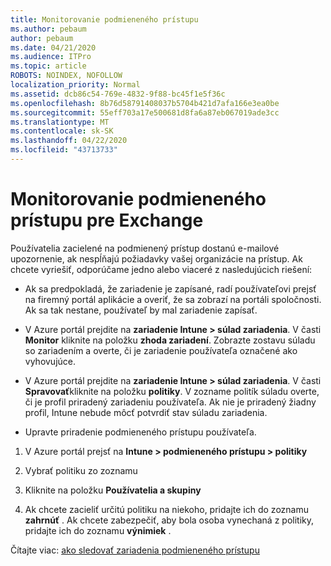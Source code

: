 ```yaml
---
title: Monitorovanie podmieneného prístupu
ms.author: pebaum
author: pebaum
ms.date: 04/21/2020
ms.audience: ITPro
ms.topic: article
ROBOTS: NOINDEX, NOFOLLOW
localization_priority: Normal
ms.assetid: dcb86c54-769e-4832-9f88-bc45f1e5f36c
ms.openlocfilehash: 8b76d58791408037b5704b421d7afa166e3ea0be
ms.sourcegitcommit: 55eff703a17e500681d8fa6a87eb067019ade3cc
ms.translationtype: MT
ms.contentlocale: sk-SK
ms.lasthandoff: 04/22/2020
ms.locfileid: "43713733"
---
```

# <a name="monitoring-conditional-access-for-exchange"></a>Monitorovanie podmieneného prístupu pre Exchange

Používatelia zacielené na podmienený prístup dostanú e-mailové upozornenie, ak nespĺňajú požiadavky vašej organizácie na prístup. Ak chcete vyriešiť, odporúčame jedno alebo viaceré z nasledujúcich riešení:
  
- Ak sa predpokladá, že zariadenie je zapísané, radí používateľovi prejsť na firemný portál aplikácie a overiť, že sa zobrazí na portáli spoločnosti. Ak sa tak nestane, používateľ by mal zariadenie zapísať.
    
- V Azure portál prejdite na **zariadenie Intune \> súlad zariadenia**. V časti **Monitor** kliknite na položku **zhoda zariadení**. Zobrazte zostavu súladu so zariadením a overte, či je zariadenie používateľa označené ako vyhovujúce. 
    
- V Azure portál prejdite na **zariadenie Intune \> súlad zariadenia**. V časti **Spravovať**kliknite na položku **politiky**. V zozname politík súladu overte, či je profil priradený zariadeniu používateľa. Ak nie je priradený žiadny profil, Intune nebude môcť potvrdiť stav súladu zariadenia. 
    
- Upravte priradenie podmieneného prístupu používateľa.
    
1. V Azure portál prejsť na **Intune \> podmieneného prístupu \> politiky**
    
2. Vybrať politiku zo zoznamu
    
3. Kliknite na položku **Používatelia a skupiny**
    
4. Ak chcete zacieliť určitú politiku na niekoho, pridajte ich do zoznamu **zahrnúť** . Ak chcete zabezpečiť, aby bola osoba vynechaná z politiky, pridajte ich do zoznamu **výnimiek** . 
    
Čítajte viac: [ako sledovať zariadenia podmieneného prístupu](https://docs.microsoft.com/intune/conditional-access-exchange-monitor)
  

